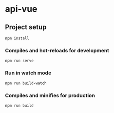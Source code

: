 # api-vue

## Project setup
```
npm install
```

### Compiles and hot-reloads for development
```
npm run serve
```

### Run in watch mode
```
npm run build-watch
```

### Compiles and minifies for production
```
npm run build
```
